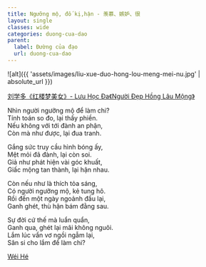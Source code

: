 ```yaml
---
title: Ngưỡng mộ, đố kị,hận - 羡慕、嫉妒、很
layout: single
classes: wide
categories: duong-cua-dao
parent:
  label: Đường của đạo
  url: duong-cua-dao
---
```


![alt]({{ 'assets/images/liu-xue-duo-hong-lou-meng-mei-nu.jpg' | absolute_url }})
> <cite>
  <a href="https://www.inkdancechinesepaintings.com/chinese-artists/liu-xue-duo_1.html" target="_blank">
  刘学多《红楼梦美女》- Lưu Học Đa《Người Đẹp Hồng Lâu Mộng》 
  </a>
</cite>

Nhìn người ngưỡng mộ để làm chi?\
Tính toán so đo, lại thấy phiền.\
Nếu không với tới đành an phận,\
Còn mà như được, lại đua tranh.

Gắng sức truy cầu hình bóng ấy,\
Mệt mỏi đã đành, lại còn soi.\
Giả như phát hiện vài góc khuất,\
Giấc mộng tan thành, lại hận nhau.
 
Còn nếu như là thích tỏa sáng,\
Có người ngưỡng mộ, kẻ tung hô.\
Rồi đến một ngày ngoảnh đầu lại,\
Ganh ghét, thù hận bám đằng sau.

Sự đời cứ thế mà luẩn quẩn,\
Ganh qua, ghét lại mãi không nguôi.\
Lắm lúc vẩn vơ ngồi ngẫm lại,\
Sân si cho lắm để làm chi?

> <cite>
<a target="_blank" href="https://wei-he.xyz">Wéi Hé</a>
</cite>